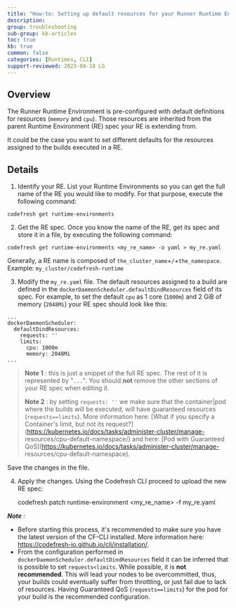 ```yaml
---
title: "How-to: Setting up default resources for your Runner Runtime Environment"
description: 
group: troubleshooting
sub-group: kb-articles
toc: true
kb: true
common: false
categories: [Runtimes, CLI]
support-reviewed: 2023-04-18 LG
---
```


## Overview

The Runner Runtime Environment is pre-configured with default definitions for
resources (`memory` and `cpu`). Those resources are inherited from the parent
Runtime Environment (RE) spec your RE is extending from.

It could be the case you want to set different defaults for the resources
assigned to the builds executed in a RE.

## Details

  1. Identify your RE. List your Runtime Environments so you can get the full name of the RE you would like to modify. For that purpose, execute the following command:

    
    
    codefresh get runtime-environments
    

  2. Get the RE spec. Once you know the name of the RE, get its spec and store it in a file, by executing the following command:

    
    
    codefresh get runtime-environments <my_re_name> -o yaml > my_re.yaml
    

Generally, a RE name is composed of `the_cluster_name`+`/`+`the_namespace`.
Example: `my_cluster/codefresh-runtime`

  3. Modify the `my_re.yaml` file. The default resources assigned to a build are defined in the `dockerDaemonScheduler.defaultDindResources` field of its spec. For example, to set the default `cpu` as 1 core (`1000m`) and 2 GiB of memory (`2048Mi`) your RE spec should look like this:

    
    
    ...
    dockerDaemonScheduler:
      defaultDindResources:
        requests: ''
        limits:
          cpu: 1000m
          memory: 2048Mi
    ...
    

> **Note 1** : this is just a snippet of the full RE spec. The rest of it is
> represented by "`...`". You should **not** remove the other sections of your
> RE spec when editing it.
>
> **Note 2** : by setting `requests: ''` we make sure that the container|pod
> where the builds will be executed, will have guaranteed resources
> (`requests==limits`). More information here: [What if you specify a
> Container's limit, but not its
> request?](https://kubernetes.io/docs/tasks/administer-cluster/manage-
> resources/cpu-default-namespace/) and here: [Pod with Guaranteed
> QoS](https://kubernetes.io/docs/tasks/administer-cluster/manage-
> resources/cpu-default-namespace).

Save the changes in the file.

  4. Apply the changes. Using the Codefresh CLI proceed to upload the new RE spec:

    
    
       codefresh patch runtime-environment <my_re_name> -f my_re.yaml
    

_**Note** :_

  * Before starting this process, it's recommended to make sure you have the latest version of the CF-CLI installed. More information here: https://codefresh-io.github.io/cli/installation/.
  * From the configuration performed in `dockerDaemonScheduler.defaultDindResources` field it can be inferred that is possible to set `requests<limits`. While possible, it is **not recommended**. This will lead your nodes to be overcommitted, thus, your builds could eventually suffer from throttling, or just fail due to lack of resources. Having Guaranteed QoS (`requests==limits`) for the pod for your build is the recommended configuration.

